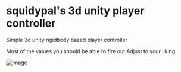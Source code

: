 # squidypal's 3d unity player controller
Simple 3d unity rigidbody based player controller

Most of the values you should be able to fire out 
Adjust to your liking 

![image](https://cdn.discordapp.com/attachments/821903622275203073/1137217425188860004/Player_Controller.gif)
